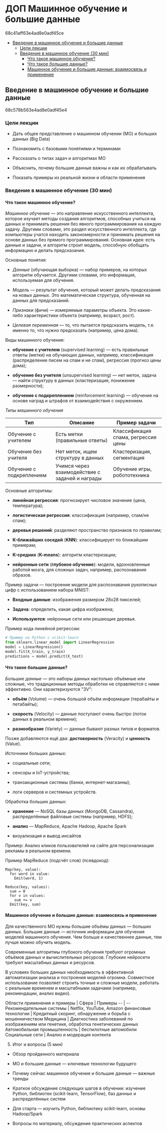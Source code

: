 <link href="styles.css" rel="stylesheet" />

# ДОП Машинное обучение и большие данные
68c41aff63e4ad8e0adf45ce

- [Введение в машинное обучение и большие данные](#введение-в-машинное-обучение-и-большие-данные)
  - [Цели лекции](#цели-лекции)
  - [Введение в машинное обучение (30 мин)](#введение-в-машинное-обучение-30-мин)
    - [Что такое машинное обучение?](#что-такое-машинное-обучение)
    - [Что такое большие данные?](#что-такое-большие-данные)
    - [Машинное обучение и большие данные: взаимосвязь и применение](#машинное-обучение-и-большие-данные-взаимосвязь-и-применение)

## Введение в машинное обучение и большие данные
68c578b563e4ad8e0adf45e4

### Цели лекции
- Дать общее представление о машинном обучении (МО) и больших данных (Big Data)

- Познакомить с базовыми понятиями и терминами

- Рассказать о типах задач и алгоритмах МО

- Объяснить, почему большие данные важны и как их обрабатывать

- Показать примеры из реальной жизни и области применения
### Введение в машинное обучение (30 мин)

#### Что такое машинное обучение?
<dfn title="машинное обучение">Машинное обучение</dfn> — это направление искусственного интеллекта, которое изучает методы создания алгоритмов, способных учиться на данных и принимать решения без явного программирования на каждую задачу. Другими словами, это раздел искусственного интеллекта, где компьютеры учатся находить закономерности и принимать решения на основе данных без прямого программирования. Основная идея: есть данные и задачи, и алгоритм строит модель, способную обобщать информацию и делать предсказания.

Основные понятия:

- <dfn title="данные">Данные</dfn> (обучающая выборка) — набор примеров, на которых алгоритм обучается. Другими словами, это информация, используемая для обучения.

- <dfn title="модель">Модель</dfn> — результат обучения, который может делать предсказания на новых данных. Это математическая структура, обученная на данных для предсказаний.

- <dfn title="признаки">Признаки</dfn> (фичи) — измеряемые параметры объекта. Это какие-либо характеристики объекта (например, возраст, рост).

- <dfn title="целевая переменная">Целевая переменная</dfn> — то, что пытается предсказать модель, т.е. именно то, что нужно предсказать (например, цена дома).

Виды машинного обучения:

- **обучение с учителем** (supervised learning) — есть правильные ответы (метки) на обучающих данных, например, классификация (распределение писем на спам и не спам), регрессия (прогноз цены дома);

- **обучение без учителя** (unsupervised learning) — нет меток, задача — найти структуру в данных (кластеризация, понижение размерности);

- **обучение с подкреплением** (reinforcement learning) — обучение на основе наград и штрафов от взаимодействия с окружением.

*Типы машинного обучения*

| Тип                      | Описание                                        | Пример задачи                       |
| ------------------------ | ----------------------------------------------- | ----------------------------------- |
| Обучение с учителем      | Есть метки (правильные ответы)                  | Классификация спама, регрессия цены |
| Обучение без учителя     | Нет меток, ищем структуру в данных              | Кластеризация, сегментация          |
| Обучение с подкреплением | Учимся через взаимодействие с задачей и награды | Обучение игры, робототехника        |

Основные алгоритмы:

- **линейная регрессия**: прогнозирует числовое значение (цена, температура);

- **логистическая регрессия**: классификация (например, спам/не спам);

- **деревья решений**: разделяют пространство признаков по правилам;

- **K-ближайших соседей** (**KNN**): классифицирует по ближайшим примерам;

- **K-средних** (**K-means**): алгоритм кластеризации;

- **нейронные сети** (**глубокое обучение**): модели, вдохновленные работой мозга, для сложных задач, например, распознавания образов.

Пример задачи — построение модели для распознавания рукописных цифр с использованием набора MNIST:
- **Входные данные**: изображения размером 28x28 пикселей;

- **Задача**: определить, какая цифра изображена;

- **Используются**: нейронные сети или решающие деревья.

Пример кода линейной регрессии:
```python
# Пример на Python с scikit-learn
from sklearn.linear_model import LinearRegression
model = LinearRegression()
model.fit(X_train, y_train)
predictions = model.predict(X_test)
```

#### Что такое большие данные?
<dfn title="большие данные">Большие данные</dfn> — это наборы данных настолько объёмные или сложные, что традиционные методы обработки не справляются с ними эффективно. Они характеризуются "3V":

- **объём** (Volume) — очень большой объём информации (терабайты и петабайты);

- **скорость** (Velocity) — данные поступают очень быстро (поток данных в реальном времени);

- **разнообразие** (Variety) — данные бывают разных типов и форматов.

Позже добавляются ещё два: **достоверность** (Veracity) и **ценность** (Value).

Источники больших данных:

- социальные сети;

- сенсоры и IoT-устройства;

- транзакционные системы (банки, интернет-магазины);

- логи серверов и системных устройств.

Обработка больших данных:

- **хранение** — NoSQL базы данных (MongoDB, Cassandra), распределённые файловые системы (например, HDFS);

- **анализ** — MapReduce, Apache Hadoop, Apache Spark

- визуализация и вывод инсайтов

Пример: Анализ кликов пользователей на сайте для персонализации рекламы в реальном времени.

Пример MapReduce (подсчёт слов) (псевдокод):
```
Map(key, value):
  for word in value:
    Emit(word, 1)

Reduce(key, values):
  sum = 0
  for v in values:
    sum += v
  Emit(key, sum)
```

#### Машинное обучение и большие данные: взаимосвязь и применение
Для качественного МО нужны большие объёмы данных — больших данных. Большие данные — источник информации для обучения моделей машинного обучения. Чем больше и качественнее данные, тем лучше можно обучить модель.

Современные алгоритмы глубокого обучения требуют огромных объёмов данных и вычислительных ресурсов. Глубокие нейросети требуют масштабных данных и ресурсов.

В условиях больших данных необходимость в эффективной автоматизации анализа и построения моделей огромна. Совместное использование позволяет строить точные и сложные модели, работать с реальным временем и масштабными задачами (например, рекомендации, анализ видео).

Области применения и примеры
| Сфера | Примеры
-- | --
Рекомендательные системы | Netflix, YouTube, Amazon
финансовые технологии | Кредитный скоринг, обнаружение и борьба с мошенничеством
Медицина | Диагностика заболеваний по изображениям  или генетике, обработка генетических данных
Автомобильная промышленность | беспилотные автомобили
Социальные сети | Анализ и модерация контента

5. Итог и вопросы (5 мин)

- Обзор пройденного материала

- МО и большие данные — ключевые технологии будущего

- Почему сейчас машинное обучение и большие данные — важные тренды

- Краткое обсуждение следующих шагов в обучении: изучение Python, библиотек (scikit-learn, TensorFlow), баз данных и распределённых систем

- Для старта — изучить Python, библиотеку scikit-learn, основы Hadoop/Spark

- Вопросы по материалу, обсуждение практических аспектов
